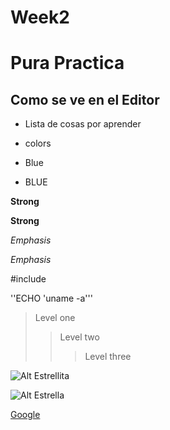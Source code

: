 # Week2
# Pura Practica

## Como se ve en el Editor

* Lista de cosas por aprender

* colors

* Blue <li>BLUE</li>

**Strong**

__Strong__

*Emphasis*

_Emphasis_

#include <studio>

''ECHO 'uname -a'''

> Level one
>
>> Level two
>>
>>> Level three


![Alt Estrellita]("C:\Users\miyak\Pictures\IMG20220507102133.jpg")

![Alt Estrella](IMG20220507102133.jpg)

[Google](http://google.com/)
